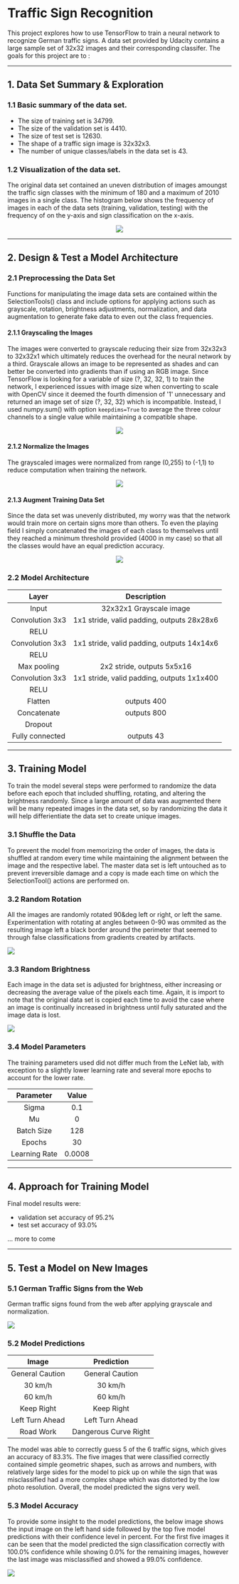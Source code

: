 # **Traffic Sign Recognition** 

This project explores how to use TensorFlow to train a neural network to recognize German traffic signs. A data set provided by Udacity contains a large sample set of 32x32 images and their corresponding classifer. The goals for this project are to :

---
## 1. Data Set Summary & Exploration

### 1.1 Basic summary of the data set.

* The size of training set is 34799.
* The size of the validation set is 4410.
* The size of test set is 12630.
* The shape of a traffic sign image is 32x32x3.
* The number of unique classes/labels in the data set is 43.

### 1.2 Visualization of the data set.

The original data set contained an uneven distribution of images amoungst the traffic sign classes with the minimum  of 180 and a maximum of 2010 images in a single class. The histogram below shows the frequency of images in each of the data sets (training, validation, testing) with the frequency of on the y-axis and sign classification on the x-axis.

<p align="center">
  <img src="./images/histogram_raw.png">
</p>

---
## 2. Design & Test a Model Architecture

### 2.1 Preprocessing the Data Set
Functions for manipulating the image data sets are contained within the SelectionTools() class and include options for applying actions such as grayscale, rotation, brightness adjustments, normalization, and data augmentation to generate fake data to even out the class frequencies.

#### 2.1.1 Grayscaling the Images
The images were converted to grayscale reducing their size from 32x32x3 to 32x32x1 which ultimately reduces the overhead for the neural network by a third. Grayscale allows an image to be represented as shades and can better be converted into gradients than if using an RGB image. Since TensorFlow is looking for a variable of size (?, 32, 32, 1) to train the network, I experienced issues with image size when converting to scale with OpenCV since it deemed the fourth dimension of '1' unnecessary and returned an image set of size (?, 32, 32) which is incompatible. Instead, I used numpy.sum() with option `keepdims=True` to average the three colour channels to a single value while maintaining a compatible shape. 

<p align="center">
  <img src="./images/grayscale.png">
</p>

#### 2.1.2 Normalize the Images
The grayscaled images were normalized from range (0,255) to (-1,1) to reduce computation when training the network.

<p align="center">
  <img src="./images/normalize.png">
</p>

#### 2.1.3 Augment Training Data Set
Since the data set was unevenly distributed, my worry was that the network would train more on certain signs more than others. To even the playing field I simply concatenated the images of each class to themselves until they reached a minimum threshold provided (4000 in my case) so that all the classes would have an equal prediction accuracy.

<p align="center">
  <img src="./images/histogram_post.png">
</p>

### 2.2 Model Architecture

| Layer         		|     Description	        					| 
|:---------------------:|:---------------------------------------------:| 
| Input         		| 32x32x1 Grayscale image   							| 
| Convolution 3x3     	| 1x1 stride, valid padding, outputs 28x28x6 	|
| RELU					|												|
| Convolution 3x3     	| 1x1 stride, valid padding, outputs 14x14x6 	|
| RELU					|												|
| Max pooling	      	| 2x2 stride,  outputs 5x5x16 				|
| Convolution 3x3     	| 1x1 stride, valid padding, outputs 1x1x400 	|
| RELU					|												|
| Flatten          | outputs 400  |
| Concatenate      | outputs 800  |
| Dropout          |   | 
| Fully connected		| outputs 43					|

 
---
## 3. Training Model
To train the model several steps were performed to randomize the data before each epoch that included shuffling, rotating, and altering the brightness randomly. Since a large amount of data was augmented there will be many repeated images in the data set, so by randomizing the data it will help differientiate the data set to create unique images.

### 3.1 Shuffle the Data
To prevent the model from memorizing the order of images, the data is shuffled at random every time while maintaining the alignment between the image and the respective label. The master data set is left untouched as to prevent irreversible damage and a copy is made each time on which the SelectionTool() actions are performed on.

### 3.2 Random Rotation
All the images are randomly rotated 90&deg left or right, or left the same. Experimentation with rotating at angles between 0-90 was ommited as the resulting image left a black border around the perimeter that seemed to through false classifications from gradients created by artifacts.

<p float="center">
  <img src="./images/rotate.png" />
</p>

### 3.3 Random Brightness
Each image in the data set is adjusted for brightness, either increasing or decreasing the average value of the pixels each time. Again, it is import to note that the original data set is copied each time to avoid the case where an image is continually increased in brightness until fully saturated and the image data is lost.

<p float="center">
  <img src="./images/brightness.png" />
</p>

### 3.4 Model Parameters
The training parameters used did not differ much from the LeNet lab, with exception to a slightly lower learning rate and several more epochs to account for the lower rate.


| **Parameter**        		|     **Value**	  	| 
|:---------------------:|:-----------------:| 
| Sigma | 0.1 |
| Mu | 0 |
| Batch Size | 128 |
| Epochs | 30 |
| Learning Rate | 0.0008 |

---
## 4. Approach for Training Model

Final model results were:
* validation set accuracy of 95.2%
* test set accuracy of 93.0%

... more to come
 

---
## 5. Test a Model on New Images

### 5.1 German Traffic Signs from the Web

German traffic signs found from the web after applying grayscale and normalization.

<p float="center">
  <img src="./images/custom_images.png" />
</p>


### 5.2 Model Predictions

| Image			        |     Prediction	       | 
|:-----------------:|:----------------------:| 
| General Caution		| General Caution		  	 | 
| 30 km/h      			| 30 km/h								 |
| 60 km/h	  				| 60 km/h								 | 
| Keep Right	   		| Keep Right	  	 			 |
| Left Turn Ahead		| Left Turn Ahead				 |
| Road Work         | Dangerous Curve Right  |


The model was able to correctly guess 5 of the 6 traffic signs, which gives an accuracy of 83.3%. The five images that were classified correctly contained simple geometric shapes, such as arrows and numbers, with relatively large sides for the model to pick up on while the sign that was misclassified had a more complex shape which was distorted by the low photo resolution. Overall, the model predicted the signs very well.


### 5.3 Model Accuracy
To provide some insight to the model predictions, the below image shows the input image on the left hand side followed by the top five model predictions with their confidence level in percent. For the first five images it can be seen that the model predicted the sign classification correctly with 100.0% confidence while showing 0.0% for the remaining images, however the last image was misclassified and showed a 99.0% confidence. 

<p float="center">
  <img src="./images/prediction.png" />
</p>
